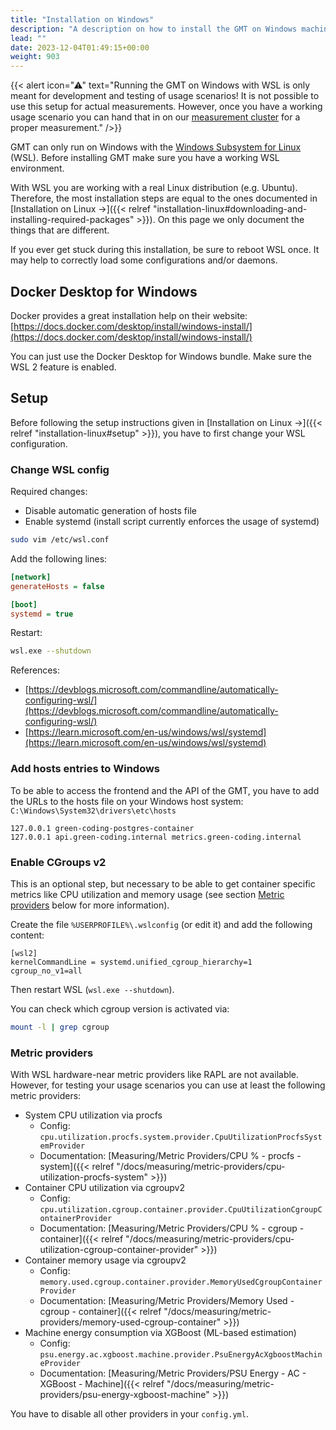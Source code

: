 ```yaml
---
title: "Installation on Windows"
description: "A description on how to install the GMT on Windows machines"
lead: ""
date: 2023-12-04T01:49:15+00:00
weight: 903
---
```


{{< alert icon="⚠" text="Running the GMT on Windows with WSL is only meant for development and testing of usage scenarios! It is not possible to use this setup for actual measurements. However, once you have a working usage scenario you can hand that in on our <a href=/docs/measuring/measuring-service/>measurement cluster</a> for a proper measurement." />}}

GMT can only run on Windows with the [Windows Subsystem for Linux](https://learn.microsoft.com/en-us/windows/wsl/) (WSL). Before installing GMT make sure you have a working WSL environment.

With WSL you are working with a real Linux distribution (e.g. Ubuntu). Therefore, the most installation steps are equal to the ones documented in [Installation on Linux →]({{< relref "installation-linux#downloading-and-installing-required-packages" >}}). On this page we only document the things that are different.

If you ever get stuck during this installation, be sure to reboot WSL once. It may help to correctly load some configurations and/or daemons.

## Docker Desktop for Windows

Docker provides a great installation help on their website: [https://docs.docker.com/desktop/install/windows-install/](https://docs.docker.com/desktop/install/windows-install/)

You can just use the Docker Desktop for Windows bundle. Make sure the WSL 2 feature is enabled.

## Setup

Before following the setup instructions given in [Installation on Linux →]({{< relref "installation-linux#setup" >}}), you have to first change your WSL configuration.

### Change WSL config

Required changes:

- Disable automatic generation of hosts file
- Enable systemd (install script currently enforces the usage of systemd)

```bash
sudo vim /etc/wsl.conf
```

Add the following lines:

```ini
[network]
generateHosts = false

[boot]
systemd = true
```

Restart:

```bash
wsl.exe --shutdown
```

References:
- [https://devblogs.microsoft.com/commandline/automatically-configuring-wsl/](https://devblogs.microsoft.com/commandline/automatically-configuring-wsl/)
- [https://learn.microsoft.com/en-us/windows/wsl/systemd](https://learn.microsoft.com/en-us/windows/wsl/systemd)

### Add hosts entries to Windows

To be able to access the frontend and the API of the GMT, you have to add the URLs to the hosts file on your Windows host system: `C:\Windows\System32\drivers\etc\hosts`

```plain
127.0.0.1 green-coding-postgres-container
127.0.0.1 api.green-coding.internal metrics.green-coding.internal
```

### Enable CGroups v2

This is an optional step, but necessary to be able to get container specific metrics like CPU utilization and memory usage (see section [Metric providers](#metric-providers) below for more information).

Create the file `%USERPROFILE%\.wslconfig` (or edit it) and add the following content:

```plain
[wsl2]
kernelCommandLine = systemd.unified_cgroup_hierarchy=1 cgroup_no_v1=all
```

Then restart WSL (`wsl.exe --shutdown`).

You can check which cgroup version is activated via:

```sh
mount -l | grep cgroup
```

### Metric providers

With WSL hardware-near metric providers like RAPL are not available.
However, for testing your usage scenarios you can use at least the following metric providers:

- System CPU utilization via procfs
  - Config: `cpu.utilization.procfs.system.provider.CpuUtilizationProcfsSystemProvider`
  - Documentation: [Measuring/Metric Providers/CPU % - procfs - system]({{< relref "/docs/measuring/metric-providers/cpu-utilization-procfs-system" >}})
- Container CPU utilization via cgroupv2
  - Config: `cpu.utilization.cgroup.container.provider.CpuUtilizationCgroupContainerProvider`
  - Documentation: [Measuring/Metric Providers/CPU % - cgroup - container]({{< relref "/docs/measuring/metric-providers/cpu-utilization-cgroup-container-provider" >}})
- Container memory usage via cgroupv2
  - Config: `memory.used.cgroup.container.provider.MemoryUsedCgroupContainerProvider`
  - Documentation: [Measuring/Metric Providers/Memory Used - cgroup - container]({{< relref "/docs/measuring/metric-providers/memory-used-cgroup-container" >}})
- Machine energy consumption via XGBoost (ML-based estimation)
  - Config: `psu.energy.ac.xgboost.machine.provider.PsuEnergyAcXgboostMachineProvider`
  - Documentation: [Measuring/Metric Providers/PSU Energy - AC - XGBoost - Machine]({{< relref "/docs/measuring/metric-providers/psu-energy-xgboost-machine" >}})

You have to disable all other providers in your `config.yml`.
